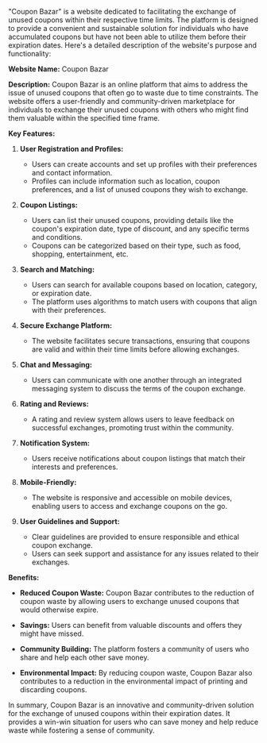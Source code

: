 "Coupon Bazar" is a website dedicated to facilitating the exchange of unused coupons within their respective time limits. The platform is designed to provide a convenient and sustainable solution for individuals who have accumulated coupons but have not been able to utilize them before their expiration dates. Here's a detailed description of the website's purpose and functionality:

**Website Name:** Coupon Bazar

**Description:**
Coupon Bazar is an online platform that aims to address the issue of unused coupons that often go to waste due to time constraints. The website offers a user-friendly and community-driven marketplace for individuals to exchange their unused coupons with others who might find them valuable within the specified time frame.

**Key Features:**

1. **User Registration and Profiles:**
   - Users can create accounts and set up profiles with their preferences and contact information.
   - Profiles can include information such as location, coupon preferences, and a list of unused coupons they wish to exchange.

2. **Coupon Listings:**
   - Users can list their unused coupons, providing details like the coupon's expiration date, type of discount, and any specific terms and conditions.
   - Coupons can be categorized based on their type, such as food, shopping, entertainment, etc.

3. **Search and Matching:**
   - Users can search for available coupons based on location, category, or expiration date.
   - The platform uses algorithms to match users with coupons that align with their preferences.

4. **Secure Exchange Platform:**
   - The website facilitates secure transactions, ensuring that coupons are valid and within their time limits before allowing exchanges.

5. **Chat and Messaging:**
   - Users can communicate with one another through an integrated messaging system to discuss the terms of the coupon exchange.

6. **Rating and Reviews:**
   - A rating and review system allows users to leave feedback on successful exchanges, promoting trust within the community.

7. **Notification System:**
   - Users receive notifications about coupon listings that match their interests and preferences.

8. **Mobile-Friendly:**
   - The website is responsive and accessible on mobile devices, enabling users to access and exchange coupons on the go.

9. **User Guidelines and Support:**
   - Clear guidelines are provided to ensure responsible and ethical coupon exchange.
   - Users can seek support and assistance for any issues related to their exchanges.

**Benefits:**

- **Reduced Coupon Waste:** Coupon Bazar contributes to the reduction of coupon waste by allowing users to exchange unused coupons that would otherwise expire.

- **Savings:** Users can benefit from valuable discounts and offers they might have missed.

- **Community Building:** The platform fosters a community of users who share and help each other save money.

- **Environmental Impact:** By reducing coupon waste, Coupon Bazar also contributes to a reduction in the environmental impact of printing and discarding coupons.

In summary, Coupon Bazar is an innovative and community-driven solution for the exchange of unused coupons within their expiration dates. It provides a win-win situation for users who can save money and help reduce waste while fostering a sense of community.